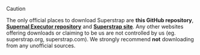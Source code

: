 > [!CAUTION]
> The only official places to download Superstrap are **this GitHub repository**, [**Supernal Executor repository**](https://github.com/BeanyDio/Supernal/releases/latest/) and [**Superstrap site**](https://superstrap.vercel.app). Any other websites offering downloads or claiming to be us are not controlled by us (eg. superstrap.org, superstrap.com). We strongly recommend **not** downloading from any unofficial sources.
